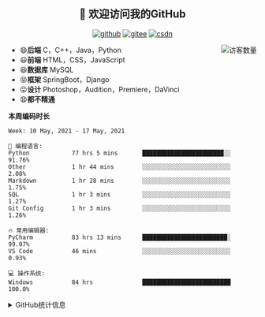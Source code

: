<h2 align="center">👋 欢迎访问我的GitHub</h2>
<p align="center">
  <a href="https://github.com/eternidad33"><img src="https://img.shields.io/badge/GitHub-ff79c6" alt="github"></a>
  <a href="https://gitee.com/eternidad33"><img src="https://img.shields.io/badge/Gitee-fe7300" alt="gitee"></a>
  <a href="https://blog.csdn.net/qq_42907802"><img src="https://img.shields.io/badge/CSDN-cf000e" alt="csdn"></a>
</p>

<img align='right' src="https://profile-counter.glitch.me/eternidad33/count.svg" alt="访客数量"/>

- 😄**后端** C，C++，Java，Python
- 😃**前端** HTML，CSS，JavaScript
- 😆**数据库** MySQL
- 😝**框架** SpringBoot，Django
- 😛**设计** Photoshop，Audition，Premiere，DaVinci
- 😧**都不精通**

**本周编码时长**

<!--START_SECTION:waka-->
```text
Week: 10 May, 2021 - 17 May, 2021

💬 编程语言: 
Python            77 hrs 5 mins       ███████████████████████░░   91.76% 
Other             1 hr 44 mins        ░░░░░░░░░░░░░░░░░░░░░░░░░   2.08% 
Markdown          1 hr 28 mins        ░░░░░░░░░░░░░░░░░░░░░░░░░   1.75% 
SQL               1 hr 3 mins         ░░░░░░░░░░░░░░░░░░░░░░░░░   1.27% 
Git Config        1 hr 3 mins         ░░░░░░░░░░░░░░░░░░░░░░░░░   1.26%

🔥 常用编辑器: 
PyCharm           83 hrs 13 mins      ████████████████████████░   99.07% 
VS Code           46 mins             ░░░░░░░░░░░░░░░░░░░░░░░░░   0.93%

💻 操作系统: 
Windows           84 hrs              █████████████████████████   100.0%

```


<!--END_SECTION:waka-->




<details>
<summary>GitHub统计信息</summary>

<br/>

> 动态太少，不好意思展示
> 
> 下面的GitHub统计信息是来自于[github-readme-stats](https://github.com/anuraghazra/github-readme-stats)项目，里边有[中文文档](https://github.com/anuraghazra/github-readme-stats/blob/master/readme_cn.md)

<a href="https://github.com/eternidad33/eternidad33">
  <img align="center" src="https://github-readme-stats.anuraghazra1.vercel.app/api?username=eternidad33&show_icons=true" />
</a>
<br/>

---

*近期更新的仓库*

<a href="https://github.com/eternidad33/eternidad33">
  <img align="center" src="https://github-readme-stats.anuraghazra1.vercel.app/api/pin/?username=eternidad33&repo=eternidad33" />
</a>    
<a href="https://gitee.com/eternidad33/leetcode">
  <img align="center" src="https://github-readme-stats.anuraghazra1.vercel.app/api/pin/?username=eternidad33&repo=leetcode" />
</a>

<br/>

<br/>

[![eternidad33's contribution graph as a Game of Life](https://github4life.herokuapp.com/eternidad33.gif)](https://github4life.herokuapp.com/eternidad33)

</details>


